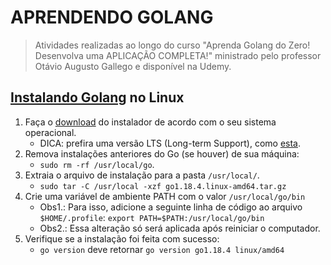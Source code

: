 # APRENDENDO GOLANG
> Atividades realizadas ao longo do curso "Aprenda Golang do Zero!
> Desenvolva uma APLICAÇÃO COMPLETA!" ministrado pelo professor 
> Otávio Augusto Gallego e disponível na Udemy.

## [Instalando Golang](https://go.dev/doc/install) no Linux

1. Faça o [download](https://go.dev/dl/) do instalador de acordo com o seu sistema operacional.
    - DICA: prefira uma versão LTS (Long-term Support), como [esta](https://go.dev/dl/go1.18.4.linux-amd64.tar.gz). 
2. Remova instalações anteriores do Go (se houver) de sua máquina:
    - `sudo rm -rf /usr/local/go`. 
3. Extraia o arquivo de instalação para a pasta `/usr/local/`.
    - `sudo tar -C /usr/local -xzf go1.18.4.linux-amd64.tar.gz`
4. Crie uma variável de ambiente PATH com o valor `/usr/local/go/bin`
    - Obs1.: Para isso, adicione a seguinte linha de código ao arquivo `$HOME/.profile`: `export PATH=$PATH:/usr/local/go/bin`
    - Obs2.: Essa alteração só será aplicada após reiniciar o computador.
5. Verifique se a instalação foi feita com sucesso:
    - `go version` deve retornar `go version go1.18.4 linux/amd64`
